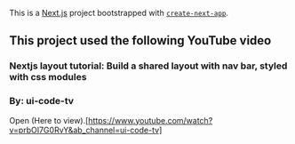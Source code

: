 This is a [Next.js](https://nextjs.org/) project bootstrapped with [`create-next-app`](https://github.com/vercel/next.js/tree/canary/packages/create-next-app).

## This project used the following YouTube video

### Nextjs layout tutorial: Build a shared layout with nav bar, styled with css modules

### By: ui-code-tv

Open (Here to view).[https://www.youtube.com/watch?v=prbOI7G0RvY&ab_channel=ui-code-tv]
